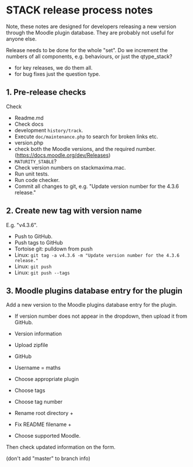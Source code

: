 # STACK release process notes

Note, these notes are designed for developers releasing a new version through the Moodle plugin database.  They are probably not useful for anyone else.

Release needs to be done for the whole "set".  Do we increment the numbers of all components, e.g. behaviours, or just the qtype_stack?

* for key releases, we do them all.
* for bug fixes just the question type.


## 1. Pre-release checks

Check 

* Readme.md
* Check docs 
 * development `history/track`.
 * Execute `doc/maintenance.php` to search for broken links etc.
* version.php
 * check both the Moodle versions, and the required number. (https://docs.moodle.org/dev/Releases)
 * `MATURITY_STABLE`?
* Check version numbers on stackmaxima.mac.
* Run unit tests.
* Run code checker.
* Commit all changes to git, e.g. "Update version number for the 4.3.6 release."

## 2. Create new tag with version name

E.g. "v4.3.6".

* Push to GitHub.
* Push tags to GitHub 
 * Tortoise git: pulldown from push
 * Linux: `git tag -a v4.3.6 -m "Update version number for the 4.3.6 release."`
 * Linux: `git push`
 * Linux: `git push --tags`

## 3. Moodle plugins database entry for the plugin

Add a new version to the Moodle plugins database entry for the plugin.

* If version number does not appear in the dropdown, then upload it from GitHub.
 
* Version information
* Upload zipfile
* GitHub
* Username = maths
* Choose appropriate plugin
* Choose tags
* Choose tag number
* Rename root directory +
* Fix README filename +
* Choose supported Moodle.

Then check updated information on the form.

(don't add "master" to branch info)
